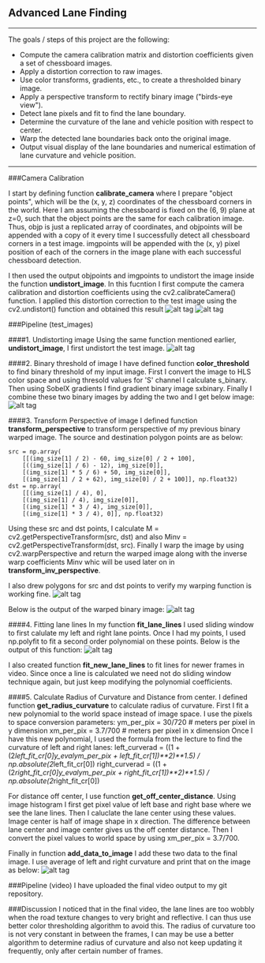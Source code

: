 ## Advanced Lane Finding

---

The goals / steps of this project are the following:

* Compute the camera calibration matrix and distortion coefficients given a set of chessboard images.
* Apply a distortion correction to raw images.
* Use color transforms, gradients, etc., to create a thresholded binary image.
* Apply a perspective transform to rectify binary image ("birds-eye view").
* Detect lane pixels and fit to find the lane boundary.
* Determine the curvature of the lane and vehicle position with respect to center.
* Warp the detected lane boundaries back onto the original image.
* Output visual display of the lane boundaries and numerical estimation of lane curvature and vehicle position.

---
###Camera Calibration

I start by defining function <B>calibrate_camera</B> where I prepare "object points", which will be the (x, y, z) coordinates of the chessboard corners in the world. Here I am assuming the chessboard is fixed on the (6, 9) plane at z=0, such that the object points are the same for each calibration image. Thus, objp is just a replicated array of coordinates, and objpoints will be appended with a copy of it every time I successfully detect all chessboard corners in a test image. imgpoints will be appended with the (x, y) pixel position of each of the corners in the image plane with each successful chessboard detection.

I then used the output objpoints and imgpoints to undistort the image inside the function <b>undistort_image</b>. In this fucntion I first compute the camera calibration and distortion coefficients using the cv2.calibrateCamera() function. I applied this distortion correction to the test image using the cv2.undistort() function and obtained this result
![alt tag](README_images/chessboard1.png)
![alt tag](README_images/chessboard1_undist.png)

###Pipeline (test_images)

####1. Undistorting image
Using the same function mentioned earlier, <b>undistort_image</b>, I first undistort the test image.
![alt tag](README_images/pipe_undist.png)

####2. Binary threshold of image
I have defined function <b>color_threshold</b> to find binary threshold of my input image. First I convert the image to HLS color space and using thresold values for 'S' channel I calculate s_binary. Then using SobelX gradients I find gradient binary image sxbinary. Finally I combine these two binary images by adding the two and I get below image:
![alt tag](README_images/pipe_bin_thresh.png)

####3. Transform Perspective of image
I defined function <b>transform_perspective</b> to transform perspective of my previous binary warped image. The source and destination polygon points are as below:

    src = np.array(
        [[(img_size[1] / 2) - 60, img_size[0] / 2 + 100],
        [((img_size[1] / 6) - 12), img_size[0]],
        [(img_size[1] * 5 / 6) + 50, img_size[0]],
        [(img_size[1] / 2 + 62), img_size[0] / 2 + 100]], np.float32)
    dst = np.array(
        [[(img_size[1] / 4), 0],
        [(img_size[1] / 4), img_size[0]],
        [(img_size[1] * 3 / 4), img_size[0]],
        [(img_size[1] * 3 / 4), 0]], np.float32)
        
Using these src and dst points, I calculate M = cv2.getPerspectiveTransform(src, dst) and also Minv = cv2.getPerspectiveTransform(dst, src). Finally I warp the image by using cv2.warpPerspective and return the warped image along with the inverse warp coefficients Minv whic will be used later on in <b>transform_inv_perspective</b>.

I also drew polygons for src and dst points to verify my warping function is working fine.
![alt tag](README_images/pipe_persp_src.png)

Below is the output of the warped binary image:
![alt tag](README_images/pipe_persp.png)

####4. Fitting lane lines
In my function <b>fit_lane_lines</b> I used sliding window to first calulate my left and right lane points. Once I had my points, I used np.polyfit to fit a second order polynomial on these points. Below is the output of this function:
![alt tag](README_images/pipe_fit_lines.png)

I also created function <b>fit_new_lane_lines</b> to fit lines for newer frames in video. Since once a line is calculated we need not do sliding window technique again, but just keep modifying the polynomial coefficients.

####5. Calculate Radius of Curvature and Distance from center.
I defined function <b>get_radius_curvature</b> to calculate radius of curvature. First I fit a new polynomial to the world space instead of image space. I use the pixels to space conversion parameters:
    ym_per_pix = 30/720 # meters per pixel in y dimension
    xm_per_pix = 3.7/700 # meters per pixel in x dimension
Once I have this new polynomial, I used the formula from the lecture to find the curvature of left and right lanes:
    left_curverad = ((1 + (2*left_fit_cr[0]*y_eval*ym_per_pix + left_fit_cr[1])**2)**1.5) / np.absolute(2*left_fit_cr[0])
    right_curverad = ((1 + (2*right_fit_cr[0]*y_eval*ym_per_pix + right_fit_cr[1])**2)**1.5) / np.absolute(2*right_fit_cr[0])

For distance off center, I use function <b>get_off_center_distance</b>. Using image histogram I first get pixel value of left base and right base where we see the lane lines. Then I caluclate the lane center using these values. Image center is half of image shape in x direction. The difference between lane center and image center gives us the off center distance. Then I convert the pixel values to world space by using xm_per_pix = 3.7/700.

Finally in function <b>add_data_to_image</b> I add these two data to the final image. I use average of left and right curvature and print that on the image as below:
![alt tag](README_images/pipe_final.png)

###Pipeline (video)
I have uploaded the final video output to my git repository.

###Discussion
I noticed that in the final video, the lane lines are too wobbly when the road texture changes to very bright and reflective. I can thus use better color thresholding algorithm to avoid this. The radius of curvature too is not very constant in between the frames, I can may be use a better algorithm to determine radius of curvature and also not keep updating it frequently, only after certain number of frames.
